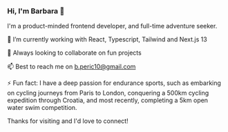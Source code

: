 ### Hi, I'm Barbara 👋

 I'm a product-minded frontend developer, and full-time adventure seeker. 

🔭 I’m currently working with React, Typescript, Tailwind and Next.js 13

👯 Always looking to collaborate on fun projects

📫 Best to reach me on b.peric10@gmail.com

⚡ Fun fact: I have a deep passion for endurance sports, such as embarking on cycling journeys from Paris to London, conquering a 500km cycling expedition through Croatia, and most recently, completing a 5km open water swim competition.


Thanks for visiting and I'd love to connect!
<!--
**barbaraperic/barbaraperic** is a ✨ _special_ ✨ repository because its `README.md` (this file) appears on your GitHub profile.

Here are some ideas to get you started:

- 🔭 I’m currently working on ...
- 🌱 I’m currently learning ...
- 👯 I’m looking to collaborate on ...
- 🤔 I’m looking for help with ...
- 💬 Ask me about ...
- 📫 How to reach me: ...
- 😄 Pronouns: ...
- : ...
-->
